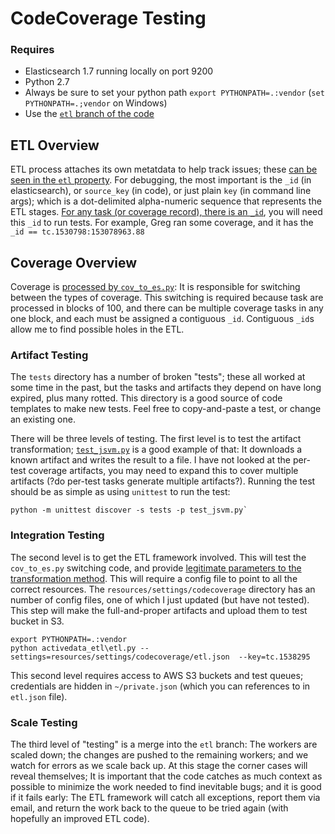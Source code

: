 # CodeCoverage Testing

### Requires

* Elasticsearch 1.7 running locally on port 9200
* Python 2.7
* Always be sure to set your python path `export PYTHONPATH=.:vendor` (`set PYTHONPATH=.;vendor` on Windows)
* Use the [`etl` branch of the code](https://github.com/mozilla/ActiveData-ETL/tree/etl)

## ETL Overview

ETL process attaches its own metatdata to help track issues; these [can be seen in the `etl` property](https://activedata.allizom.org/tools/query.html#query_id=sziWmNiD).  For debugging, the most important is the `_id` (in elasticsearch), or `source_key` (in code), or just plain `key` (in command line args); which is a dot-delimited alpha-numeric sequence that represents the ETL stages.  [For any task (or coverage record), there is an `_id`]( https://activedata.allizom.org/tools/query.html#query_id=tANFCWV4), you will need this `_id` to run tests.  For example, Greg ran some coverage, and it has the `_id == tc.1530798:153078963.88`

## Coverage Overview

Coverage is [processed by `cov_to_es.py`](https://github.com/mozilla/ActiveData-ETL/blob/etl/activedata_etl/transforms/cov_to_es.py): It is responsible for switching between the types of coverage.  This switching is required because task are processed in blocks of 100, and there can be multiple coverage tasks in any one block, and each must be assigned a contiguous `_id`. Contiguous `_id`s allow me to find possible holes in the ETL.

### Artifact Testing
 
The `tests` directory has a number of broken "tests"; these all worked at some time in the past, but the tasks and artifacts they depend on have long expired, plus many rotted. This directory is a good source of code templates to make new tests.  Feel free to copy-and-paste a test, or change an existing one.

There will be three levels of testing. The first level is to test the artifact transformation; [`test_jsvm.py`](https://github.com/mozilla/ActiveData-ETL/blob/etl/tests/test_jsvm.py) is a good example of that: It downloads a known artifact and writes the result to a file.  I have not looked at the per-test coverage artifacts, you may need to expand this to cover multiple artifacts (?do per-test tasks generate multiple artifacts?). Running the test should be as simple as using `unittest` to run the test:
  
    python -m unittest discover -s tests -p test_jsvm.py`

### Integration Testing

The second level is to get the ETL framework involved.  This will test the `cov_to_es.py` switching code, and provide [legitimate parameters to the transformation method](https://github.com/mozilla/ActiveData-ETL/blob/etl/activedata_etl/transforms/__init__.py#L91).  This will require a config file to point to all the correct resources.  The `resources/settings/codecoverage` directory has an number of config files, one of which I just updated (but have not tested).  This step will make the full-and-proper artifacts and upload them to test bucket in S3.

    export PYTHONPATH=.:vendor
    python activedata_etl\etl.py --settings=resources/settings/codecoverage/etl.json  --key=tc.1538295

This second level requires access to AWS S3 buckets and test queues; credentials are hidden in `~/private.json` (which you can references to in `etl.json` file).  

### Scale Testing

The third level of "testing" is a merge into the `etl` branch:  The workers are scaled down; the changes are pushed to the remaining workers; and we watch for errors as we scale back up.  At this stage the corner cases will reveal themselves;  It is important that the code catches as much context as possible to minimize the work needed to find inevitable bugs; and it is good if it fails early: The ETL framework will catch all exceptions, report them via email, and return the work back to the queue to be tried again (with hopefully an improved ETL code).
